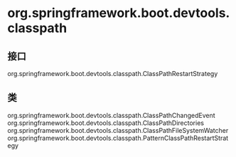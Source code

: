 # org.springframework.boot.devtools.classpath

## 接口

org.springframework.boot.devtools.classpath.ClassPathRestartStrategy

## 类

org.springframework.boot.devtools.classpath.ClassPathChangedEvent
org.springframework.boot.devtools.classpath.ClassPathDirectories
org.springframework.boot.devtools.classpath.ClassPathFileSystemWatcher
org.springframework.boot.devtools.classpath.PatternClassPathRestartStrategy




